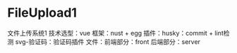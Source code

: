 # FileUpload1
文件上传系统1
技术选型：vue
框架：nust + egg
插件：husky：commit + lint检测
     svg-验证码：验证码插件
文件：前端部分：front
     后端部分：server